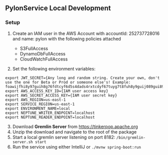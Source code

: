 ## PylonService Local Development

### Setup

1. Create an IAM user in the AWS Account with accountId: 252737728016 and name: pylon with the following policies attached
    * S3FullAccess
    * DynamoDbFullAccess
    * CloudWatchFullAccess

2. Set the following environment variables:
```
export JWT_SECRET={Any long and random string. Create your own, don't use the one for Beta or Prod or someone else's! Example: foawijfhi8y97guih8g76fdtcyf6d5s4dads4rxtcdyf67tuyg7t8fuh8y9guij089gui89g7yvbiuh78f6ctyvuf67d5xrs4dzerxtd54sa3ezrxs43asa2wzs34erszxtd56srxtcyuvf67vyubih8g97buhoij90h8inoj9h08g7biunoh89g7yv}
export AWS_ACCESS_KEY_ID={IAM user access key}
export AWS_SECRET_ACCESS_KEY={IAM user secret key}
export AWS_REGION=us-east-1
export SERVICE_REGION=us-east-1
export ENVIRONMENT_NAME=local
export NEPTUNE_WRITER_ENDPOINT=localhost
export NEPTUNE_READER_ENDPOINT=localhost
```

3. Download **Gremlin Server** from https://tinkerpop.apache.org
4. Unzip the download and navigate to the root of the package
5. Start a local gremlin server listening on port 8182: `/bin/gremlin-server.sh start`
6. Run the service using either IntelliJ or `./mvnw spring-boot:run`